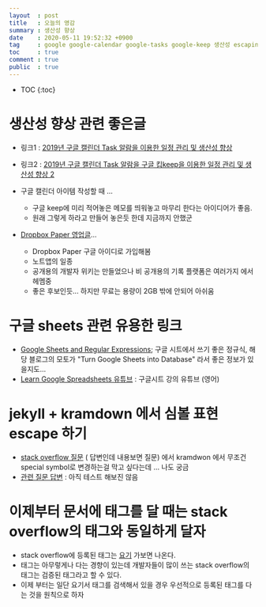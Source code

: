 ```yaml
---
layout  : post
title   : 오늘의 영감 
summary : 생산성 향상  
date    : 2020-05-11 19:52:32 +0900
tag     : google google-calendar google-tasks google-keep 생산성 escaping tags 
toc     : true
comment : true
public  : true
---
```

* TOC
{:toc}

# 생산성 향상 관련 좋은글

* 링크1 : [2019년 구글 캘린더 Task 알람을 이용한 일정 관리 및 생산성 향상](https://noooop.tistory.com/entry/2019%EB%85%84-%EA%B5%AC%EA%B8%80-%EC%BA%98%EB%A6%B0%EB%8D%94-Task-%EC%95%8C%EB%9E%8C%EC%9D%84-%EC%9D%B4%EC%9A%A9%ED%95%9C-%EC%9D%BC%EC%A0%95-%EA%B4%80%EB%A6%AC-%EB%B0%8F-%EC%83%9D%EC%83%81%EC%84%B1-%ED%96%A5%EC%83%81)
* 링크2 : [2019년 구글 캘린더 Task 알람을 구글 킵keep을 이용한 일정 관리 및 생산성 향상 2](https://noooop.tistory.com/entry/2019%EB%85%84-%EA%B5%AC%EA%B8%80-%EC%BA%98%EB%A6%B0%EB%8D%94-Task-%EC%95%8C%EB%9E%8C-%EA%B5%AC%EA%B8%80-%ED%82%B5Keep%EC%9D%84-%EC%9D%B4%EC%9A%A9%ED%95%9C-%EC%9D%BC%EC%A0%95-%EA%B4%80%EB%A6%AC-%EB%B0%8F-%EC%83%9D%EC%83%81%EC%84%B1-%ED%96%A5%EC%83%81-2)
* 구글 캘린더 아이템 작성할 때 ...
  * 구글 keep에 미리 적어놓은 메모를 띄워놓고 마무리 한다는 아이디어가 좋음.
  * 원래 그렇게 하라고 만들어 놓은듯 한데 지금까지 안했군

* [Dropbox Paper 영업글](https://medium.com/@birdmoon/%EB%82%B4%EA%B0%80-%ED%8E%98%EC%9D%B4%ED%8D%BC%EB%A5%BC-%EC%A3%BC%EB%A0%A5-%EB%85%B8%ED%8A%B8%EC%95%B1%EC%9C%BC%EB%A1%9C-%EC%82%AC%EC%9A%A9%ED%95%98%EB%8A%94-5%EA%B0%80%EC%A7%80-%EC%9D%B4%EC%9C%A0-2a55e580837a)...
  * Dropbox Paper 구글 아이디로 가입해봄
  * 노트앱의 일종
  * 공개용의 개발자 위키는 만들었으나 비 공개용의 기록 플랫폼은 여러가지 에서 헤멤중
  * 좋은 후보인듯... 하지만 무료는 용량이 2GB 밖에 안되어 아쉬움

# 구글 sheets 관련 유용한 링크

* [Google Sheets and Regular Expressions](https://sheetswithmaxmakhrov.wordpress.com/2019/09/20/google-sheets-and-regular-expressions/); 구글 시트에서 쓰기 좋은 정규식, 해당 블로그의 모토가 "Turn Google Sheets into Database" 라서 좋은 정보가 있을지도...
* [Learn Google Spreadsheets 유튜브](https://www.youtube.com/channel/UC8p19gUXJYTsUPEpusHgteQ) : 구글시트 강의 유튜브 (영어)

# jekyll + kramdown 에서 심볼 표현 escape 하기

* [stack overflow 질문](https://stackoverflow.com/a/59283238/9457247) ( 답변인데 내용보면 질문) 에서 kramdwon 에서 무조건 special symbol로 변경하는걸 막고 싶다는데 ... 나도 궁금
* [관련 질문 답변](https://stackoverflow.com/a/37357130/9457247) : 아직 테스트 해보진 않음

# 이제부터 문서에 태그를 달 때는 stack overflow의 태그와 동일하게 달자

* stack overflow에 등록된 태그는 [요기](https://stackoverflow.com/tags) 가보면 나온다.
* 태그는 아무렇게나 다는 경향이 있는데 개발자들이 많이 쓰는 stack overflow의 태그는 검증된 태그라고 할 수 있다.
* 이제 부터는 일단 요기서 태그를 검색해서 있을 경우 우선적으로 등록된 태그를 다는 것을 원칙으로 하자
